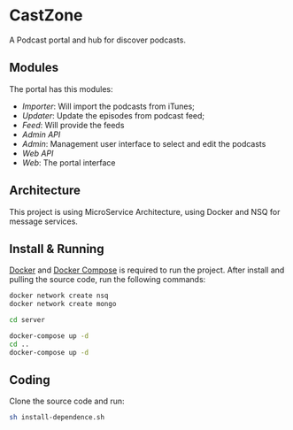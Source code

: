 # CastZone
A Podcast portal and hub for discover podcasts.

## Modules
The portal has this modules:
* _Importer_: Will import the podcasts from iTunes;
* _Updater_: Update the episodes from podcast feed;
* _Feed_: Will provide the feeds
* _Admin API_ 
* _Admin_: Management user interface to select and edit 
the podcasts
* _Web API_ 
* _Web_: The portal interface

## Architecture
This project is using MicroService Architecture, using 
Docker and NSQ for message services.

## Install & Running
[Docker](https://docker.com) and [Docker Compose]() is required to run the project. 
After install and pulling the source code, run the following commands:
```bash
docker network create nsq
docker network create mongo

cd server

docker-compose up -d
cd ..
docker-compose up -d
```

## Coding
Clone the source code and run:
```bash
sh install-dependence.sh
```